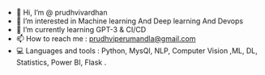 - 👋 Hi, I’m @ prudhvivardhan
- 👀 I’m interested in Machine learning And Deep learning And Devops
- 🌱 I’m currently learning  GPT-3 & CI/CD 
- 📫 How to reach me : prudhviperumandla@gmail.com
- 💻 Languages and tools : Python, MysQl, NLP, Computer Vision ,ML, DL, Statistics, Power BI, Flask .


<!---
Pprudhvivardhan/Pprudhvivardhan is a ✨ special ✨ repository because its `README.md` (this file) appears on your GitHub profile.
You can click the Preview link to take a look at your changes.
--->
